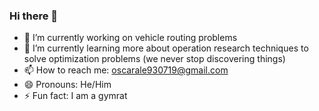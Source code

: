 ### Hi there 👋

- 🔭 I’m currently working on vehicle routing problems
- 🌱 I’m currently learning more about operation research techniques to solve optimization problems (we never stop discovering things) 
- 📫 How to reach me: [oscarale930719@gmail.com](mailto:oscarale930719@gmail.com)
- 😄 Pronouns: He/Him
- ⚡ Fun fact: I am a gymrat

<!--
**oscaralejandro1907/oscaralejandro1907** is a ✨ _special_ ✨ repository because its `README.md` (this file) appears on your GitHub profile.

Here are some ideas to get you started:

- 🔭 I’m currently working on ...
- 🌱 I’m currently learning ...
- 👯 I’m looking to collaborate on ...
- 🤔 I’m looking for help with ...
- 💬 Ask me about ...
- 📫 How to reach me: ...
- 😄 Pronouns: ...
- ⚡ Fun fact: ...
-->

<!--START_SECTION:waka-->
<!--END_SECTION:waka-->
